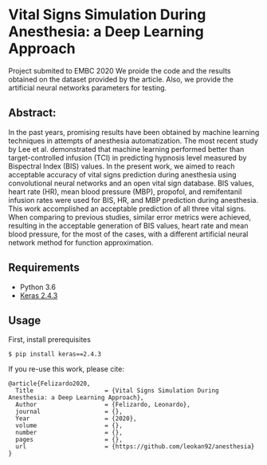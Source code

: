 # Vital Signs Simulation During Anesthesia: a Deep Learning Approach
Project submited to EMBC 2020
We proide the code and the results obtained on the dataset provided by the article.
Also, we provide the artificial neural networks parameters for testing.

## Abstract:


In the past years, promising results have been obtained by machine learning techniques in attempts of anesthesia automatization. The most recent study by Lee et al. demonstrated that machine learning performed better than target-controlled infusion (TCI) in predicting hypnosis level measured by Bispectral Index (BIS) values. In the present work, we aimed to reach acceptable accuracy of vital signs prediction during anesthesia using convolutional neural networks and an open vital sign database. BIS values, heart rate (HR), mean blood pressure (MBP), propofol, and remifentanil infusion rates were used for BIS, HR, and MBP prediction during anesthesia. This work accomplished an acceptable prediction of all three vital signs.
When comparing to previous studies, similar error metrics were achieved, resulting in the acceptable generation of BIS values, heart rate and mean blood pressure, for the most of the cases, with a different artificial neural network method for function approximation.


## Requirements

- Python 3.6
- [Keras 2.4.3](https://pypi.org/project/Keras/)


## Usage

First, install prerequisites

```
$ pip install keras==2.4.3
```




	

If you re-use this work, please cite:

```
@article{Felizardo2020,
  Title                    = {Vital Signs Simulation During Anesthesia: a Deep Learning Approach},
  Author                   = {Felizardo, Leonardo},
  journal                  = {},
  Year                     = {2020},
  volume                   = {},
  number                   = {},
  pages                    = {},
  url                      = {https://github.com/leokan92/anesthesia}
}
```







